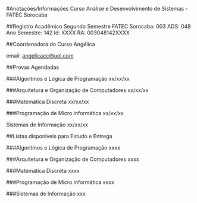 #Anotações/Informações Curso Análise e Desenvolvimento de Sistemas - FATEC Sorocaba

##Registro Acadêmico Segundo Semestre
FATEC Sorocaba: 003
ADS: 048
Ano Semestre: 142
Id: XXXX
RA: 003048142XXXX

##Coordenadora do Curso
Angélica

email: angelicacc@uol.com

##Provas Agendadas

###Algoritmos e Lógica de Programação
xx/xx/xx

###Arquitetura e Organização de Computadores
xx/xx/xx

###Matemática Discreta
xx/xx/xx

###Programação de Micro informática
xx/xx/xx

Sistemas de Informação
xx/xx/xx


##Listas disponíveis para Estudo e Entrega

###Algoritmos e Lógica de Programação
xxxx

###Arquitetura e Organização de Computadores
xxxx

###Matemática Discreta
xxxx

###Programação de Micro informática
xxxx

###Sistemas de Informação
xxx

